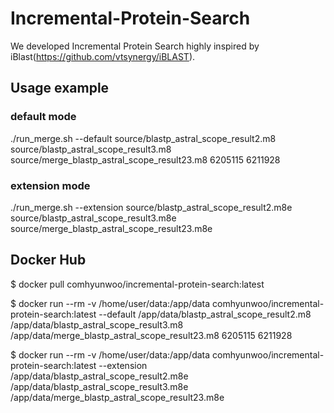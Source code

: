 # Incremental-Protein-Search

We developed Incremental Protein Search highly inspired by iBlast(https://github.com/vtsynergy/iBLAST).  



## Usage example

### default mode

./run_merge.sh --default source/blastp_astral_scope_result2.m8 source/blastp_astral_scope_result3.m8 source/merge_blastp_astral_scope_result23.m8 6205115 6211928





### extension mode

./run_merge.sh --extension source/blastp_astral_scope_result2.m8e source/blastp_astral_scope_result3.m8e source/merge_blastp_astral_scope_result23.m8e



## Docker Hub  

$ docker pull comhyunwoo/incremental-protein-search:latest


$ docker run --rm -v /home/user/data:/app/data comhyunwoo/incremental-protein-search:latest --default /app/data/blastp_astral_scope_result2.m8 /app/data/blastp_astral_scope_result3.m8 /app/data/merge_blastp_astral_scope_result23.m8 6205115 6211928  


$ docker run --rm -v /home/user/data:/app/data comhyunwoo/incremental-protein-search:latest --extension /app/data/blastp_astral_scope_result2.m8e /app/data/blastp_astral_scope_result3.m8e /app/data/merge_blastp_astral_scope_result23.m8e  

